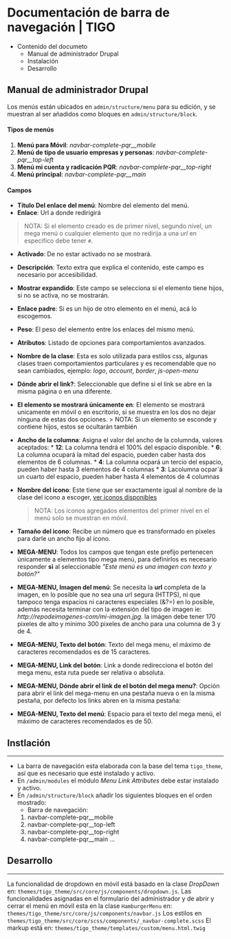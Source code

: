 # Documentación de barra de navegación | **TIGO**

* Contenido del documeto
  - Manual de administrador Drupal
  - Instalación
  - Desarrollo

## Manual de administrador Drupal
Los menús están ubicados en `admin/structure/menu` para su edición, y se muestran al ser añadidos como bloques en `admin/structure/block`.
#### Tipos de menús
1.  **Menú para Móvil**: *navbar-complete-pqr__mobile*
1.  **Menú de tipo de usuario empresas y personas**: *navbar-complete-pqr__top-left*
1.  **Menú mi cuenta y radicación PQR**: *navbar-complete-pqr__top-right*
1.  **Menú principal**: *navbar-complete-pqr__main*
#### Campos
*   **Título Del enlace del menú**: Nombre del elemento del menú.
*   **Enlace**: Url a donde redirigirá
  > NOTA: Si el elemento creado es de primer nivel, segundo nivel, un mega menú o cualquier elemento que no redirija a una *url* en especifico debe tener `#`.

*   **Activado**: De no estar activado no se mostrará.
*   **Descripción**: Texto extra que explica el contenido, este campo es necesario por accesibilidad.
*   **Mostrar expandido**: Este campo se selecciona si el elemento tiene hijos, si no se activa, no se mostrarán.
*   **Enlace padre**: Si es un hijo de otro elemento en el menú, acá lo escogemos.
*   **Peso**: El peso del elemento entre los enlaces del mismo menú.
*   **Atributos**: Listado de opciones para comportamientos avanzados.
  *   **Nombre de la clase**: Esta es solo utilizada para estilos css, algunas clases traen comportamientos particulares y es recomendable que no sean cambiados, ejemplo: *logo*, *account*, *border*, *js-open-menu*
  *   **Dónde abrir el link?**: Seleccionable que define si el link se abre en la misma página o en una diferente.
  *   **El elemento se mostrará únicamente en**: El elemento se mostrará unicamente en móvil o en escritorio, si se muestra en los dos no dejar ninguna de estas dos opciones.
    > NOTA: Si un elemento se esconde y contiene hijos, estos se ocultarán también

  *   **Ancho de la columna**: Asigna el valor del ancho de la columnda, valores aceptados: 
    *   **12**: La columna tendrá el 100% del espacio disponible.
    *   **6**: La columna ocupará la mitad del espacio, pueden caber hasta dos elementos de 6 columnas.
    *   **4**: La columna ocpará un tercio del espacio, pueden haber hasta 3 elementos de 4 columnas
    *   **3**: Lacolumna ocpar´á un cuarto del espacio, pueden haber hasta 4 elementos de 4 columnas
  *   **Nombre del icono**: Este tiene que ser exactamente igual al nombre de la clase del ícono a escoger, [ver iconos disponibles](190.248.48.5/contenidos/UX/idigital/index.php/diseno-tigoune/iconos)
      >   NOTA: Los iconos agregados elementos del primer nivel en el menú solo se muestran en móvil.

  *   **Tamaño del icono**: Recibe un número que es transformado en pixeles para darle un ancho fijo al ícono.
  *   **MEGA-MENU**: Todos los campos que tengan este prefijo pertenecen únicamente a elementos tipo mega menú, para definirlos es necesario responder **si** al seleccionable *"Este menú es una imagen con texto y botón?"*
  *   **MEGA-MENU, Imagen del menú**: Se necesita la **url** completa de la imagen, en lo posible que no sea una url segura (HTTPS), ni que tampoco tenga espacios ni caracteres especiales (&?=) en lo posible, además necesita terminar con la extensión del tipo de imagen ie: *http://repodeimagenes-com/mi-imagen.jpg*. la imágen debe tener 170 pixeles de alto y mínimo 300 pixeles de ancho para una columna de 3 y de 4.
  *   **MEGA-MENU, Texto del botón**: Texto del mega menu, el máximo de caracteres recomendados es de 15 caracteres.
  *   **MEGA-MENU, Link del botón**: Link a donde redirecciona el botón del mega menu, esta ruta puede ser relativa o absoluta.
  *   **MEGA-MENU, Dónde abrir el link de el botón del mega menu?**: Opción para abrir el link del mega-menu en una pestaña nueva o en la misma pestaña, por defecto los links abren en la misma pestaña:
  *   **MEGA-MENU, Texto del menú**: Espacio para el texto del mega menú, el máximo de caracteres recomendados es de 50.
## Instlación
___
*   La barra de navegación esta elaborada con la base del tema `tigo_theme`, así que es necesario que esté instalado y activo.
*   En `/admin/modules` el módulo *Menu Link Attributes* debe estar instalado y activo.
* En `/admin/structure/block` añadir los siguientes bloques en el orden mostrado:
  *   Barra de navegación:
    1.  navbar-complete-pqr__mobile
    1.  navbar-complete-pqr__top-left
    1.  navbar-complete-pqr__top-right
    1.  navbar-complete-pqr__main
    ...
## Desarrollo
___

La funcionalidad de dropdown en móvil está basado en la clase *DropDown* en: `themes/tigo_theme/src/core/js/components/dropdown.js`.
Las funcionalidades asignadas en el formulario del administrador y de abrir y cerrar el menú en móvil esta en la clase `HamburgerMenu` en: `themes/tigo_theme/src/core/js/components/navbar.js`
Los estilos en `themes/tigo_theme/src/core/scss/components/_navbar-complete.scss`
El markup está en: `themes/tigo_theme/templates/custom/menu.html.twig`
